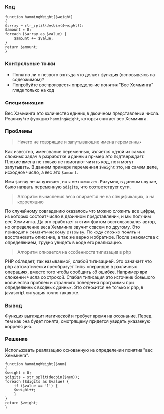 ### Код

    function hammingWeight($weight)
    {
	$array = str_split(decbin($weight));
	$amount = 0;
	foreach ($array as $value) {
	    $amount += $value;
	}
	return $amount;
    }

### Контрольные точки

* Понятно ли с первого взгляда что делает функция (основываясь на содержимом)?
* Попробуйте воспроизвести определение понятия "Вес Хемминга" глядя только на код

### Спецификация

Вес Хэмминга это количество единиц в двоичном представлении числа.
Реализуйте функцию `hammingWeight`, которая считает вес Хэмминга.

### Проблемы

> Ничего не говорящие и запутывающие имена переменных

Как известно, именование переменных, является одной из самых сложных задач в разработке и данный пример это подтверждает.
Плохие имена не только не помогают читать код, но и могут запутывать. В данном примере переменная `$weight` это, на самом деле,
исходное число, а вес это `$amount`.

Имя `$array` не запутывает, но и не помогает. Разумно, в данном случае, было назвать переменную `$digits`, что соответствует сути.

> Алгоритм вычисления веса опирается не на спецификацию, а на корреляцию

По случайному совпадению оказалось что можно сложить все цифры, из которых состоит число в двоичном представлении, и мы получим вес Хемминга.
Да это сработает и этим фактом воспользовался автор, но определение веса Хемминга звучит совсем по другому. Это приводит к семантическому
разрыву. По коду сложно понять и восстановить описание, а так же верно и обратное. После знакомства с определением, трудно увидеть в коде
его реализацию.

> Алгоритм опирается на особенности типизации в php

PHP обладает, так называемой, слабой типизацией. Это означает что php автоматически преобразует типы операндов в различных операциях,
вместо того чтобы сообщить об ошибке. Например при сложении числа со строкой. Слабая типизация это источник большого количества проблем
и странного поведения программы при определенных входных данных. Это относится не только к php, в javascript ситуация точно такая же.

### Вывод

Функция выглядит магической и требует время на осознание. Перед тем как она будет понята, смотрящему придется увидеть указанную корреляцию.

### Решение

Использовать реализацию основанную на определении понятия "вес Хемминга".

    function hammingWeight($num)
    {
	$weight = 0;
	$digits = str_split(decbin($num));
	foreach ($digits as $value) {
	    if ($value == '1') {
		$weight++;
	    }
	}
	return $weight;
    }
